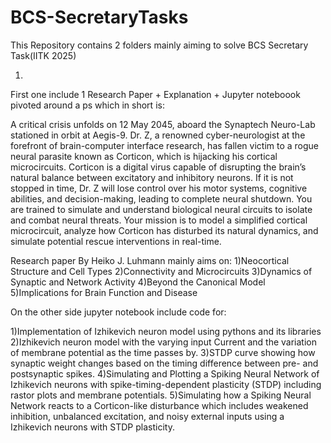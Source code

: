 # BCS-SecretaryTasks
This Repository contains 2 folders mainly aiming to solve BCS Secretary Task(IITK 2025)

1)
First one include 1 Research Paper + Explanation + Jupyter noteboook pivoted around a ps which in short is:

A critical crisis unfolds on 12 May 2045, aboard the Synaptech Neuro-Lab stationed in orbit at Aegis-9. Dr. Z, a renowned cyber-neurologist at the forefront of brain-computer interface research, has fallen victim to a rogue neural parasite known as Corticon, which is hijacking his cortical microcircuits.
Corticon is a digital virus capable of disrupting the brain’s natural balance between excitatory and inhibitory neurons. If it is not stopped in time, Dr. Z will lose control over his motor systems, cognitive abilities, and decision-making, leading to complete neural shutdown. You are trained to simulate and understand biological neural circuits to isolate and combat neural threats. Your mission is to model a simplified cortical microcircuit, analyze how Corticon has disturbed its natural dynamics, and simulate potential rescue interventions in real-time.

Research paper By Heiko J. Luhmann mainly aims on:
1)Neocortical Structure and Cell Types
2)Connectivity and Microcircuits
3)Dynamics of Synaptic and Network Activity
4)Beyond the Canonical Model
5)Implications for Brain Function and Disease

On the other side jupyter notebook include code for:

1)Implementation of Izhikevich neuron model using pythons and its libraries
2)Izhikevich neuron model with the varying input Current and the variation of membrane potential as the time passes by.
3)STDP curve showing how synaptic weight changes based on the timing difference between pre- and postsynaptic spikes.
4)Simulating and Plotting a Spiking Neural Network of Izhikevich neurons with spike-timing-dependent plasticity (STDP) including rastor plots and membrane potentials.
5)Simulating how a Spiking Neural Network reacts to a Corticon-like disturbance which includes weakened inhibition, unbalanced excitation, and noisy external inputs using a Izhikevich neurons with STDP plasticity.
